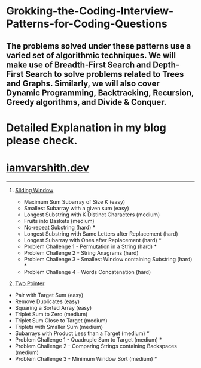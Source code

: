 # Grokking-the-Coding-Interview-Patterns-for-Coding-Questions
The problems solved under these patterns use a varied set of algorithmic techniques.
We will make use of Breadth-First Search and Depth-First Search to solve problems related to Trees and Graphs. 
Similarly, we will also cover Dynamic Programming, Backtracking, Recursion, Greedy algorithms, and Divide &amp; Conquer.
------------

# Detailed Explanation in my blog please check.
# [iamvarshith.dev](http://iamvarshith.dev "iamvarshith.dev") 

------------

1. [Sliding Window](https://github.com/iamvarshith/Grokking-the-Coding-Interview-Patterns-for-Coding-Questions/tree/master/Sliding_window "Sliding Window")
	
   -  Maximum Sum Subarray of Size K (easy)
   -  Smallest Subarray with a given sum (easy)
   - Longest Substring with K Distinct Characters (medium)
   - Fruits into Baskets (medium)
   - No-repeat Substring (hard) *
   - Longest Substring with Same Letters after Replacement (hard)
   - Longest Subarray with Ones after Replacement (hard) *
   - Problem Challenge 1 - Permutation in a String (hard) *
   - Problem Challenge 2 - String Anagrams (hard)
   - Problem Challenge 3 - Smallest Window containing Substring (hard) *
   - Problem Challenge 4 - Words Concatenation (hard)
2. [Two Pointer](https://github.com/iamvarshith/Grokking-the-Coding-Interview-Patterns-for-Coding-Questions/tree/master/Two_Pointer "Two pointer")
    
  -  Pair with Target Sum (easy)
  -  Remove Duplicates (easy)
  -  Squaring a Sorted Array (easy)
  -  Triplet Sum to Zero (medium)
  -  Triplet Sum Close to Target (medium)
  -  Triplets with Smaller Sum (medium)
  -  Subarrays with Product Less than a Target (medium) *
  -  Problem Challenge 1 - Quadruple Sum to Target (medium) *
  -  Problem Challenge 2 - Comparing Strings containing Backspaces (medium)
  -  Problem Challenge 3 - Minimum Window Sort (medium) *

	


